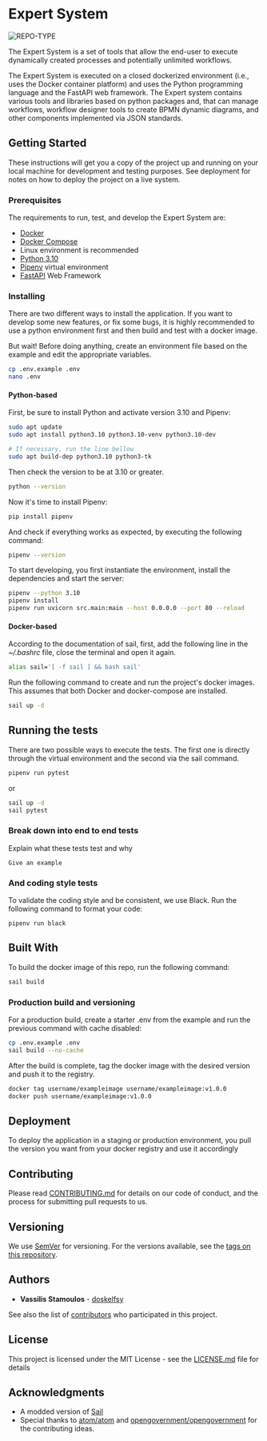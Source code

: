 # Expert System

![REPO-TYPE](https://img.shields.io/badge/repo--type-backend-critical?style=for-the-badge&logo=github)

The Expert System is a set of tools that allow the end-user to execute
dynamically created processes and potentially unlimited workflows.

The Expert System is executed on a closed dockerized environment (i.e., uses the
Docker container platform) and uses the Python programming language and the
FastAPI web framework. The Expert system contains various tools and libraries
based on python packages and, that can manage workflows, workflow designer tools
to create BPMN dynamic diagrams, and other components implemented via JSON
standards.

## Getting Started

These instructions will get you a copy of the project up and running on your
local machine for development and testing purposes. See deployment for notes on
how to deploy the project on a live system.

### Prerequisites

The requirements to run, test, and develop the Expert System are:

-   [Docker](https://docs.docker.com/engine/)
-   [Docker Compose](https://docs.docker.com/compose/)
-   Linux environment is recommended
-   [Python 3.10](https://www.python.org/)
-   [Pipenv](https://pipenv.pypa.io/en/latest/) virtual environment
-   [FastAPI](https://fastapi.tiangolo.com/) Web Framework

### Installing

There are two different ways to install the application. If you want to develop
some new features, or fix some bugs, it is highly recommended to use a python
environment first and then build and test with a docker image.

But wait! Before doing anything, create an environment file based on the example
and edit the appropriate variables.

```bash
cp .env.example .env
nano .env
```

#### Python-based

First, be sure to install Python and activate version 3.10 and Pipenv:

```bash
sudo apt update
sudo apt install python3.10 python3.10-venv python3.10-dev

# If necessary, run the line bellow
sudo apt build-dep python3.10 python3-tk
```

Then check the version to be at 3.10 or greater.

```bash
python --version
```

Now it's time to install Pipenv:

```bash
pip install pipenv
```

And check if everything works as expected, by executing the following command:

```bash
pipenv --version
```

To start developing, you first instantiate the environment, install the
dependencies and start the server:

```bash
pipenv --python 3.10
pipenv install
pipenv run uvicorn src.main:main --host 0.0.0.0 --port 80 --reload
```

#### Docker-based

According to the documentation of sail, first, add the following line in the
_~/.bashrc_ file, close the terminal and open it again.

```bash
alias sail='[ -f sail ] && bash sail'
```

Run the following command to create and run the project's docker images. This
assumes that both Docker and docker-compose are installed.

```bash
sail up -d
```

## Running the tests

There are two possible ways to execute the tests. The first one is directly
through the virtual environment and the second via the sail command.

```bash
pipenv run pytest
```

or

```bash
sail up -d
sail pytest
```

### Break down into end to end tests

Explain what these tests test and why

```
Give an example
```

### And coding style tests

To validate the coding style and be consistent, we use Black. Run the following
command to format your code:

```
pipenv run black
```

## Built With

To build the docker image of this repo, run the following command:

```bash
sail build
```

### Production build and versioning

For a production build, create a starter .env from the example and run the
previous command with cache disabled:

```bash
cp .env.example .env
sail build --no-cache
```

After the build is complete, tag the docker image with the desired version and
push it to the registry.

```bash
docker tag username/exampleimage username/exampleimage:v1.0.0
docker push username/exampleimage:v1.0.0
```

## Deployment

To deploy the application in a staging or production environment, you pull the
version you want from your docker registry and use it accordingly

## Contributing

Please read [CONTRIBUTING.md](CONTRIBUTING.md) for details on our code of
conduct, and the process for submitting pull requests to us.

## Versioning

We use [SemVer](http://semver.org/) for versioning. For the versions available,
see the [tags on this repository](tags).

## Authors

-   **Vassilis Stamoulos** - [doskelfsy](https://github.com/doskelfsy)

See also the list of [contributors](contributors) who participated in this
project.

## License

This project is licensed under the MIT License - see the
[LICENSE.md](LICENSE.md) file for details

## Acknowledgments

-   A modded version of [Sail](https://github.com/laravel/sail)
-   Special thanks to
    [atom/atom](https://github.com/atom/atom/blob/master/CONTRIBUTING.md) and
    [opengovernment/opengovernment](https://github.com/opengovernment/opengovernment/blob/master/CONTRIBUTING.md)
    for the contributing ideas.

